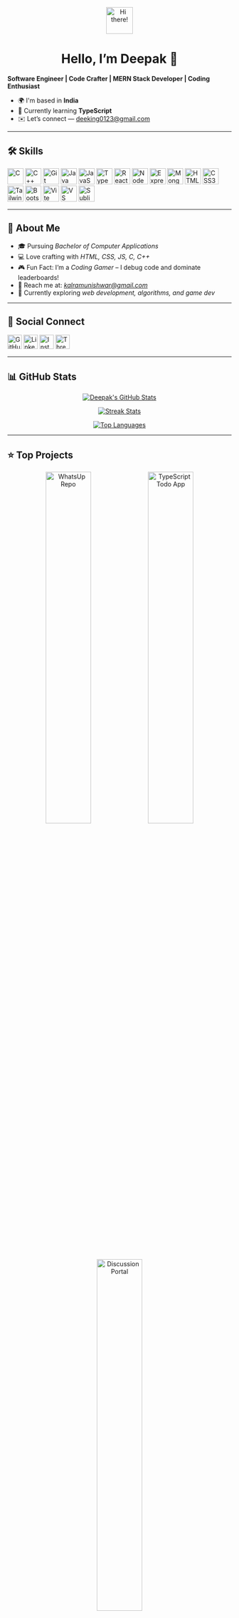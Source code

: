 <p align="center">
  <img src="https://user-images.githubusercontent.com/18350557/176309783-0785949b-9127-417c-8b55-ab5a4333674e.gif" alt="Hi there!" width="60"/>
</p>
<h1 align="center">Hello, I’m Deepak 👋</h1>

**Software Engineer | Code Crafter | MERN Stack Developer | Coding Enthusiast**

- 🌍 I'm based in **India**  
- 🧠 Currently learning **TypeScript**  
- ✉️ Let’s connect — [deeking0123@gmail.com](mailto:deeking0123@gmail.com)  

---

## 🛠️ Skills

<p align="left">
  <a href="https://docs.microsoft.com/en-us/cpp/"><img src="https://raw.githubusercontent.com/danielcranney/readme-generator/main/public/icons/skills/c-colored.svg" width="36" alt="C"/></a>
  <a href="https://docs.microsoft.com/en-us/cpp/"><img src="https://raw.githubusercontent.com/danielcranney/readme-generator/main/public/icons/skills/cplusplus-colored.svg" width="36" alt="C++"/></a>
  <a href="https://git-scm.com/"><img src="https://raw.githubusercontent.com/danielcranney/readme-generator/main/public/icons/skills/git-colored.svg" width="36" alt="Git"/></a>
  <a href="https://www.oracle.com/java/"><img src="https://raw.githubusercontent.com/danielcranney/readme-generator/main/public/icons/skills/java-colored.svg" width="36" alt="Java"/></a>
  <a href="https://developer.mozilla.org/en-US/docs/Web/JavaScript"><img src="https://raw.githubusercontent.com/danielcranney/readme-generator/main/public/icons/skills/javascript-colored.svg" width="36" alt="JavaScript"/></a>
  <a href="https://www.typescriptlang.org/"><img src="https://raw.githubusercontent.com/danielcranney/readme-generator/main/public/icons/skills/typescript-colored.svg" width="36" alt="TypeScript"/></a>
  <a href="https://reactjs.org/"><img src="https://raw.githubusercontent.com/danielcranney/readme-generator/main/public/icons/skills/react-colored.svg" width="36" alt="React"/></a>
  <a href="https://nodejs.org/"><img src="https://raw.githubusercontent.com/danielcranney/readme-generator/main/public/icons/skills/nodejs-colored.svg" width="36" alt="NodeJS"/></a>
  <a href="https://expressjs.com/"><img src="https://raw.githubusercontent.com/danielcranney/readme-generator/main/public/icons/skills/express-colored.svg" width="36" alt="Express"/></a>
  <a href="https://www.mongodb.com/"><img src="https://raw.githubusercontent.com/danielcranney/readme-generator/main/public/icons/skills/mongodb-colored.svg" width="36" alt="MongoDB"/></a>
  <a href="https://developer.mozilla.org/en-US/docs/Glossary/HTML5"><img src="https://raw.githubusercontent.com/danielcranney/readme-generator/main/public/icons/skills/html5-colored.svg" width="36" alt="HTML5"/></a>
  <a href="https://www.w3.org/TR/CSS/"><img src="https://raw.githubusercontent.com/danielcranney/readme-generator/main/public/icons/skills/css3-colored.svg" width="36" alt="CSS3"/></a>
  <a href="https://tailwindcss.com/"><img src="https://raw.githubusercontent.com/danielcranney/readme-generator/main/public/icons/skills/tailwindcss-colored.svg" width="36" alt="TailwindCSS"/></a>
  <a href="https://getbootstrap.com/"><img src="https://raw.githubusercontent.com/danielcranney/readme-generator/main/public/icons/skills/bootstrap-colored.svg" width="36" alt="Bootstrap"/></a>
  <a href="https://vitejs.dev/"><img src="https://raw.githubusercontent.com/danielcranney/readme-generator/main/public/icons/skills/vite-colored.svg" width="36" alt="Vite"/></a>
  <a href="https://code.visualstudio.com/"><img src="https://raw.githubusercontent.com/danielcranney/readme-generator/main/public/icons/skills/visualstudiocode.svg" width="36" alt="VS Code"/></a>
  <a href="https://www.sublimetext.com/"><img src="https://raw.githubusercontent.com/danielcranney/readme-generator/main/public/icons/skills/sublimetext.svg" width="36" alt="Sublime Text"/></a>
</p>

---

## 🌟 About Me
- 🎓 Pursuing *Bachelor of Computer Applications*  
- 💻 Love crafting with *HTML, CSS, JS, C, C++*  
- 🎮 Fun Fact: I’m a *Coding Gamer* – I debug code and dominate leaderboards!  
- 📧 Reach me at: *kalramunishwar@gmail.com*  
- 🌱 Currently exploring *web development, algorithms, and game dev*  

---

## 🔗 Social Connect

<p align="left">
  <a href="https://github.com/Deepak-0119288" target="_blank"><img src="https://raw.githubusercontent.com/danielcranney/readme-generator/main/public/icons/socials/github.svg" width="32" alt="GitHub"/></a>
  <a href="https://www.linkedin.com/in/deepak0112988" target="_blank"><img src="https://raw.githubusercontent.com/danielcranney/readme-generator/main/public/icons/socials/linkedin.svg" width="32" alt="LinkedIn"/></a>
  <a href="http://www.instagram.com/_deep._.k91" target="_blank"><img src="https://raw.githubusercontent.com/danielcranney/readme-generator/main/public/icons/socials/instagram.svg" width="32" alt="Instagram"/></a>
  <a href="https://www.threads.net/@_deep._.k91" target="_blank"><img src="https://raw.githubusercontent.com/danielcranney/readme-generator/main/public/icons/socials/threads.svg" width="32" alt="Threads"/></a>
</p>

---

## 📊 GitHub Stats

<p align="center">
  <a href="https://github.com/Deepak-0119288">
    <img alt="Deepak's GitHub Stats" src="https://github-readme-stats.vercel.app/api?username=Deepak-0119288&show_icons=true&hide=issues,contribs&title_color=ffffff&text_color=6366f1&icon_color=6366f1&bg_color=1c1917&hide_border=true" />
  </a>
</p>

<p align="center">
  <a href="https://github.com/Deepak-0119288">
    <img alt="Streak Stats" src="https://github-readme-streak-stats.herokuapp.com/?user=Deepak-0119288&stroke=6366f1&background=1c1917&ring=ffffff&fire=ffffff&currStreakNum=6366f1&currStreakLabel=ffffff&sideNums=6366f1&sideLabels=6366f1&dates=6366f1&hide_border=true" />
  </a>
</p>

<p align="center">
  <a href="https://github.com/Deepak-0119288">
    <img alt="Top Languages" src="https://github-readme-stats.vercel.app/api/top-langs?username=munishwar001&show_icons=true&theme=radical&layout=compact&hide_border=true" />
  </a>
</p>

---

## ⭐ Top Projects

<p align="center">
  <a href="https://github.com/Deepak-0119288/WhatsUp"><img src="https://github-readme-stats.vercel.app/api/pin/?username=Deepak-0119288&repo=WhatsUp&title_color=ffffff&text_color=6366f1&icon_color=6366f1&bg_color=1c1917&hide_border=true" width="45%" alt="WhatsUp Repo"/></a>
  <a href="https://github.com/Deepak-0119288/Typescript-Todo-App"><img src="https://github-readme-stats.vercel.app/api/pin/?username=Deepak-0119288&repo=Typescript-Todo-App&title_color=ffffff&text_color=6366f1&icon_color=6366f1&bg_color=1c1917&hide_border=true" width="45%" alt="TypeScript Todo App"/></a>
</p>

<p align="center">
  <a href="https://github.com/Deepak-0119288/Express-DiscussionPortal"><img src="https://github-readme-stats.vercel.app/api/pin/?username=Deepak-0119288&repo=Express-DiscussionPortal&title_color=ffffff&text_color=6366f1&icon_color=6366f1&bg_color=1c1917&hide_border=true" width="45%" alt="Discussion Portal"/></a>
</p>

---

## 🚀 Let's Build Something!

Whether you have ideas for collaboration, want to discuss new technologies, or just say hi—my inbox is always open. 😊

---

✨ *Thanks for visiting my profile!*  
